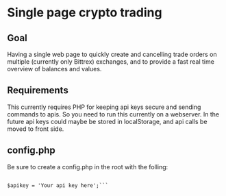 # Single page crypto trading

## Goal
Having a single web page to quickly create and cancelling trade orders on multiple (currently only Bittrex) exchanges, and to provide a fast real time overview of balances and values.

## Requirements
This currently requires PHP for keeping api keys secure and sending commands to apis. So you need to run this currently on a webserver. In the future api keys could maybe be stored in localStorage, and api calls be moved to front side.

## config.php
Be sure to create a config.php in the root with the folling:

```<?php

$apikey = 'Your api key here';```

